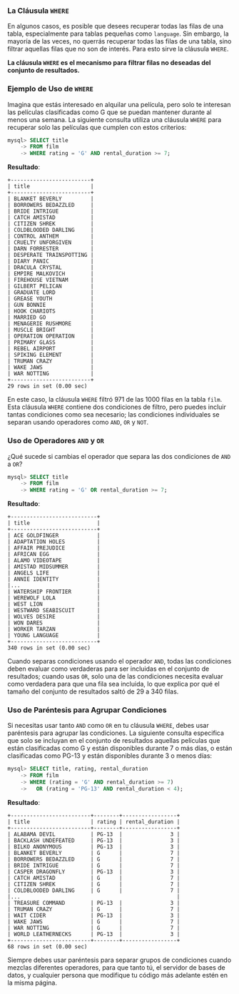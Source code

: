 ### La Cláusula `WHERE`

En algunos casos, es posible que desees recuperar todas las filas de una tabla, especialmente para tablas pequeñas como `language`. Sin embargo, la mayoría de las veces, no querrás recuperar todas las filas de una tabla, sino filtrar aquellas filas que no son de interés. Para esto sirve la cláusula `WHERE`.

**La cláusula `WHERE` es el mecanismo para filtrar filas no deseadas del conjunto de resultados.**

### Ejemplo de Uso de `WHERE`

Imagina que estás interesado en alquilar una película, pero solo te interesan las películas clasificadas como G que se puedan mantener durante al menos una semana. La siguiente consulta utiliza una cláusula `WHERE` para recuperar solo las películas que cumplen con estos criterios:

```sql
mysql> SELECT title
    -> FROM film
    -> WHERE rating = 'G' AND rental_duration >= 7;
```

**Resultado**:
```
+-------------------------+
| title                   |
+-------------------------+
| BLANKET BEVERLY         |
| BORROWERS BEDAZZLED     |
| BRIDE INTRIGUE          |
| CATCH AMISTAD           |
| CITIZEN SHREK           |
| COLDBLOODED DARLING     |
| CONTROL ANTHEM          |
| CRUELTY UNFORGIVEN      |
| DARN FORRESTER          |
| DESPERATE TRAINSPOTTING |
| DIARY PANIC             |
| DRACULA CRYSTAL         |
| EMPIRE MALKOVICH        |
| FIREHOUSE VIETNAM       |
| GILBERT PELICAN         |
| GRADUATE LORD           |
| GREASE YOUTH            |
| GUN BONNIE              |
| HOOK CHARIOTS           |
| MARRIED GO              |
| MENAGERIE RUSHMORE      |
| MUSCLE BRIGHT           |
| OPERATION OPERATION     |
| PRIMARY GLASS           |
| REBEL AIRPORT           |
| SPIKING ELEMENT         |
| TRUMAN CRAZY            |
| WAKE JAWS               |
| WAR NOTTING             |
+-------------------------+
29 rows in set (0.00 sec)
```

En este caso, la cláusula `WHERE` filtró 971 de las 1000 filas en la tabla `film`. Esta cláusula `WHERE` contiene dos condiciones de filtro, pero puedes incluir tantas condiciones como sea necesario; las condiciones individuales se separan usando operadores como `AND`, `OR` y `NOT`.

### Uso de Operadores `AND` y `OR`

¿Qué sucede si cambias el operador que separa las dos condiciones de `AND` a `OR`?

```sql
mysql> SELECT title
    -> FROM film
    -> WHERE rating = 'G' OR rental_duration >= 7;
```

**Resultado**:
```
+---------------------------+
| title                     |
+---------------------------+
| ACE GOLDFINGER            |
| ADAPTATION HOLES          |
| AFFAIR PREJUDICE          |
| AFRICAN EGG               |
| ALAMO VIDEOTAPE           |
| AMISTAD MIDSUMMER         |
| ANGELS LIFE               |
| ANNIE IDENTITY            |
|...                        |
| WATERSHIP FRONTIER        |
| WEREWOLF LOLA             |
| WEST LION                 |
| WESTWARD SEABISCUIT       |
| WOLVES DESIRE             |
| WON DARES                 |
| WORKER TARZAN             |
| YOUNG LANGUAGE            |
+---------------------------+
340 rows in set (0.00 sec)
```

Cuando separas condiciones usando el operador `AND`, todas las condiciones deben evaluar como verdaderas para ser incluidas en el conjunto de resultados; cuando usas `OR`, solo una de las condiciones necesita evaluar como verdadera para que una fila sea incluida, lo que explica por qué el tamaño del conjunto de resultados saltó de 29 a 340 filas.

### Uso de Paréntesis para Agrupar Condiciones

Si necesitas usar tanto `AND` como `OR` en tu cláusula `WHERE`, debes usar paréntesis para agrupar las condiciones. La siguiente consulta especifica que solo se incluyan en el conjunto de resultados aquellas películas que están clasificadas como G y están disponibles durante 7 o más días, o están clasificadas como PG-13 y están disponibles durante 3 o menos días:

```sql
mysql> SELECT title, rating, rental_duration
    -> FROM film
    -> WHERE (rating = 'G' AND rental_duration >= 7)
    ->   OR (rating = 'PG-13' AND rental_duration < 4);
```

**Resultado**:
```
+-------------------------+--------+-----------------+
| title                   | rating | rental_duration |
+-------------------------+--------+-----------------+
| ALABAMA DEVIL           | PG-13  |               3 |
| BACKLASH UNDEFEATED     | PG-13  |               3 |
| BILKO ANONYMOUS         | PG-13  |               3 |
| BLANKET BEVERLY         | G      |               7 |
| BORROWERS BEDAZZLED     | G      |               7 |
| BRIDE INTRIGUE          | G      |               7 |
| CASPER DRAGONFLY        | PG-13  |               3 |
| CATCH AMISTAD           | G      |               7 |
| CITIZEN SHREK           | G      |               7 |
| COLDBLOODED DARLING     | G      |               7 |
|...                                                 |
| TREASURE COMMAND        | PG-13  |               3 |
| TRUMAN CRAZY            | G      |               7 |
| WAIT CIDER              | PG-13  |               3 |
| WAKE JAWS               | G      |               7 |
| WAR NOTTING             | G      |               7 |
| WORLD LEATHERNECKS      | PG-13  |               3 |
+-------------------------+--------+-----------------+
68 rows in set (0.00 sec)
```

Siempre debes usar paréntesis para separar grupos de condiciones cuando mezclas diferentes operadores, para que tanto tú, el servidor de bases de datos, y cualquier persona que modifique tu código más adelante estén en la misma página.

